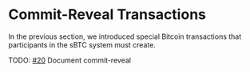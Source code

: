 # Commit-Reveal Transactions
In the previous section, we introduced special Bitcoin transactions that participants in the sBTC system must create. 

TODO: [#20](https://github.com/stacks-network/sbtc-docs/issues/20) Document commit-reveal
